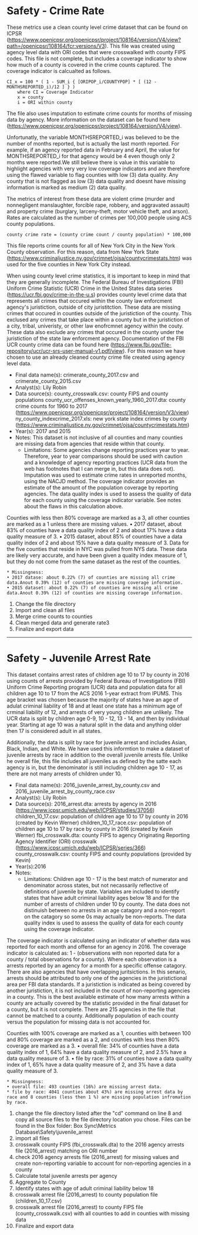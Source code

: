 # Safety - Crime Rate

These metrics use a clean county level crime dataset that can be found on ICPSR (https://www.openicpsr.org/openicpsr/project/108164/version/V4/view?path=/openicpsr/108164/fcr:versions/V3). This file was created using agency level data with ORI codes that were crosswalked with county FIPS codes. This file is not complete, but includes a coverage indicator to show how much of a county is covered in the crime counts captured. The coverage indicator is calcualted as follows. 

	CI_x = 100 * ( 1 - SUM_i { [ORIPOP_i/COUNTYPOP] * [ (12 - MONTHSREPORTED_i)/12 ] } )
 		where CI = Coverage Indicator
 		x = county
 		i = ORI within county

The file also uses imputation to estimate crime counts for months of missing data by agency. More information on the dataset can be found here (https://www.openicpsr.org/openicpsr/project/108164/version/V4/view). 

Unfortunatly, the variable MONTHSREPORTED_i was believed to be the number of months reported, but is actually the last month reported. For example, if an agency reported data in February and April, the value for MONTHSREPORTED_i for that agency would be 4 even though only 2 months were reported.We still believe there is value in this variable to highlight agencies with very very low coverage indicators and are therefore using the flawed variable to flag counties with low (3) data quality. Any county that is not flagged as low (3) data quality and doesnt have missing information is marked as medium (2) data quality. 

The metrics of interest from these data are violent crime (murder and nonnegligent manslaughter, forcible rape, robbery, and aggravated assault) and property crime (burglary, larceny-theft, motor vehicle theft, and arson). Rates are calculated as the number of crimes per 100,000 people using ACS county populations.  

	county crime rate = (county crime count / county population) * 100,000

This file reports crime counts for all of New York City in the New York County observation. For this reason, data from New York State (https://www.criminaljustice.ny.gov/crimnet/ojsa/countycrimestats.htm) was used for the five counties in New York City instead. 

When using county level crime statistics, it is important to keep in mind that they are generally incomplete. The Federal Bureau of Investigations (FBI) Uniform Crime Statistic (UCR) Crime in the United States data series (https://ucr.fbi.gov/crime-in-the-u.s) provides county level crime data that represents all crimes that occured within the county law enforcment agency's juristiction, outside of city juristitction. These data are missing crimes that occured in counties outside of the juristiction of the county. This exclused any crimes that take place within a county but in the juristiction of a city, tribal, univeristy, or other law enofrcmnet agency within the couty. These data also exclude any crimes that occured in the county under the juristiction of the state law enforcment agency. Documentation of the FBI UCR county crime data can be found here (https://www.fbi.gov/file-repository/ucr/ucr-srs-user-manual-v1.pdf/view). For this reason we have chosen to use an already cleaned county crime file created using agency level data. 

* Final data name(s): crimerate_county_2017.csv and crimerate_county_2015.csv
* Analyst(s): Lily Robin
* Data source(s):
	county_crosswalk.csv: county FIPS and county populations
	county_ucr_offenses_known_yearly_1960_2017.dta: county crime counts for 1960 to 2017 (https://www.openicpsr.org/openicpsr/project/108164/version/V3/view)
	ny_county_indexcrime_2017.xls: new york state index crimes by county (https://www.criminaljustice.ny.gov/crimnet/ojsa/countycrimestats.htm)
* Year(s): 2017 and 2015
* Notes: This dataset is not inclusive of all counties and many counties are missing data from agencies that reside within that county. 
    * Limitations: Some agencies change reporting practices year to year. Therefore, year to year comparisons should be used with caution and a knowledge of agency reporting practices (UCR data from the web has footnotes that I can merge in, but this data does not). Imputation was used to estimate crime rates in unreported months, using the NACJD method. The coverage indicator provides an estimate of the amount of the population coverage by reporting agencies. The data quality index is used to assess the quality of data for each county using the coverage indicator variable. See notes about the flaws in this calculation above. 

Counties with less then 80% coverage are marked as a 3, all other counties are marked as a 1 unless there are missing values. 
	• 2017 dataset, about 83% of counties have a data quality index of 2 and about 17% have a data quality measure of 3. 
	• 2015 dataset, about 85% of counties have a data quality index of 2 and about 15% have a data quality measure of 3. 
Data for the five counties that reside in NYC was pulled from NYS data. These data are likely very accurate, and have been given a quality index measure of 1, but they do not come from the same dataset as the rest of the counties. 

    * Missingness: 
	• 2017 datase: about 0.22% (7) of counties are missing all crime data.Anout 0.39% (12) of counties are missing coverage information. 
	• 2015 dataset: about 0.22% (7) of counties are missing all crime data.Anout 0.39% (12) of counties are missing coverage information. 

1. Change the file directory
2. Import and clean all files
3. Merge crime counts to counties
4. Clean merged data and generate rate3
5. Finalize and export data

----------------

# Safety - Juvenile Arrest Rate

This dataset contains arrest rates of children age 10 to 17 by county in 2016 using counts of arrests provided by Federal Bureau of Investigations (FBI) Uniform Crime Reporting program (UCR) data and population data for all children age 10 to 17 from the ACS 2016 1-year extract from IPUMS. This age bracket was chosen because the majority of states have an age of adulat criminal liability of 18 and at least one state has a minimum age of crminal liability of 12, and arrests of very young children are unlikely. The UCR data is split by children age 0-9, 10 - 12, 13 - 14, and then by individual year. Starting at age 10 was a natural split in the data and anything older then 17 is considered adult in all states. 

Additionally, the data is split by race for juvenile arrest and includes Asian, Black, Indian, and White. We have used this informtion to make a dataset of juvenile arrests by race in addition to the overall juvenile arrests file. Unlike he overall file, this file includes all juveniles as defined by the satte each agency is in, but the denominator is still including children age 10 - 17, as there are not many arrests of children under 10. 

* Final data name(s): 2016_juvenile_arrest_by_county.csv and 2016_juvenile_arrest_by_county_race.csv
* Analyst(s): Lily Robin
* Data source(s):
	2016_arrest.dta: arrests by agency in 2016 (https://www.icpsr.umich.edu/web/ICPSR/studies/37056)
	children_10_17.csv: population of children age 10 to 17 by county in 2016 (created by Kevin Werner)
	children_10_17_race.csv: population of children age 10 to 17 by race by county in 2016 (created by Kevin Werner)
	fbi_crosswalk.dta: county FIPS to agency Originating Reporting Agency Identifier (ORI) crosswalk (https://www.icpsr.umich.edu/web/ICPSR/series/366)
	county_crosswalk.csv: county FIPS and county populations (provided by Kevin)
* Year(s):2016
* Notes: 
    * Limitations: Children age 10 - 17 is the best match of numerator and denominator across states, but not necassarily reflective of definitions of juvenile by state. Variables are included to identify states that have adult criminal liability ages below 18 and for the number of arrests of children under 10 by county. The data does not distinuish between no arrests in an age catagory and a non-report on the catagory so some 0s may actually be non-reports. The data quality index is used to assess the quality of data for each county using the coverage indicator.

The coverage indicator is calculated using an indicator of whether data was reported for each month and offense for an agency in 2016. The coverage indicator is calculated as: 1 - (observations with non reported data for a county / total observations for a county). Where each observation is a arrests reported by an agency for a month for a specific offense catagory. There are also agencies that have overlapping juritsictions. In this senario, arrests should be attributed to only one of the agencies in the juristictional area per FBI data standards. If a juristiction is indicated as being covered by another juristiction, it is not included in the count of non-reporting agencies in a county. This is the best available estimate of how many arrests within a county are actually covered by the statistic provided in the final dataset for a county, but it is not complete. There are 215 agencies in the file that cannot be matched to a county. Additionally population of each county versus the population for missing data is not accounted for. 

Counties with 100% coverage are marked as a 1, counties with between 100 and 80% coverage are marked as a 2, and counties with less then 80% coverage are marked as a 3. 
	• overall file: 34% of counties have a data quality index of 1, 64% have a data quality measure of 2, and 2.5% have a data quality measure of 3. 
	• file by race: 31% of counties have a data quality index of 1, 65% have a data quality measure of 2, and 3% have a data quality measure of 3. 

    * Missingness: 
	• overall file: 493 counties (16%) are missing arrest data. 
	* file by race: 4041 counties about 43%) are missing arrest data by race and 8 counties (less then 1 %) are missing population infromation by race. 

1. change the file directory listed after the "cd" command on line 8 and copy all source files to the file directory location you chose. Files can be found in the Box folder: Box Sync\Metrics Database\Safety\juvenile_arrest
2. import all files
3. crosswalk county FIPS (fbi_crosswalk.dta) to the 2016 agency arrests file (2016_arrest) matching on ORI number
4. check 2016 agency arrests file (2016_arrest) for missing values and create non-reporting variable to account for non-reporting agencies in a county
5. Calculate total juvenile arrests per agency
6. Aggregate to County
7. Identify states with age of adult criminal liability below 18
8. crosswalk arrest file (2016_arrest) to county population file (children_10_17.csv)
9. crosswalk arrest file (2016_arrest) to county FIPS file (county_crosswalk.csv) with all counties to add in counties with missing data
10. Finalize and export data
